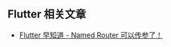 ## Flutter 相关文章

- [Flutter 早知道 - Named Router 可以传参了！](https://juejin.im/post/5c73c1eaf265da2dac4555bc)
